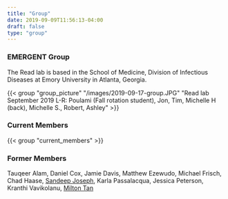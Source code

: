 ```yaml
---
title: "Group"
date: 2019-09-09T11:56:13-04:00
draft: false
type: "group"
---
```

### EMERGENT Group
The Read lab is based in the School of Medicine, Division of Infectious Diseases at  Emory University in Atlanta, Georgia.

{{< group "group_picture" "/images/2019-09-17-group.JPG" "Read lab September 2019 L-R: Poulami (Fall rotation student), Jon, Tim, Michelle H (back), Michelle S., Robert, Ashley" >}}

### Current Members

{{< group "current_members" >}}

### Former Members
Tauqeer Alam, Daniel Cox, Jamie Davis, Matthew Ezewudo, Michael Frisch, Chad Haase, [Sandeep Joseph](https://twitter.com/jose_sandeep), Karla Passalacqua, Jessica Peterson, Kranthi Vavikolanu, [Milton Tan](https://twitter.com/mtanichthys)

